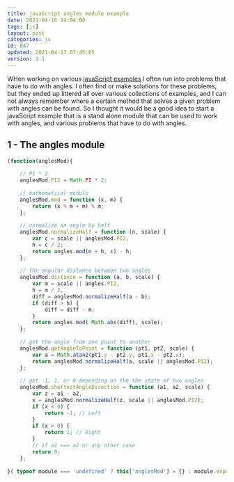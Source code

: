 ```yaml
---
title: javaScript angles module example
date: 2021-04-16 14:04:00
tags: [js]
layout: post
categories: js
id: 847
updated: 2021-04-17 07:45:05
version: 1.1
---
```


WHen working on various [javaScript examples](/2021/04/02/js-javascript-example/) I often run into problems that have to do with angles. I often find or make solutions for these problems, but they ended up littered all over various collections of examples, and I can not always remember where a certain method that solves a given problem with angles can be found. So I thought it would be a good idea to start a javaScript example that is a stand alone module that can be used to work with angles, and various problems that have to do with angles.

<!-- more -->

## 1 - The angles module

```js
(function(anglesMod){
 
    // PI * 2
    anglesMod.PI2 = Math.PI * 2;
 
    // mathematical modulo
    anglesMod.mod = function (x, m) {
        return (x % m + m) % m;
    };
 
    // normalize an angle by half
    anglesMod.normalizeHalf = function (n, scale) {
        var c = scale || anglesMod.PI2,
        h = c / 2;
        return angles.mod(n + h, c) - h;
    };
 
    // the angular distance between two angles
    anglesMod.distance = function (a, b, scale) {
        var m = scale || angles.PI2,
        h = m / 2,
        diff = anglesMod.normalizeHalf(a - b);
        if (diff > h) {
            diff = diff - m;
        }
        return angles.mod( Math.abs(diff), scale);
    };
 
    // get the angle from one point to another
    anglesMod.getAngleToPoint = function (pt1, pt2, scale) {
        var a = Math.atan2(pt1.y - pt2.y, pt1.x - pt2.x);
        return anglesMod.normalizeHalf(a, scale || anglesMod.PI2);
    };
 
    // get -1, 1, or 0 depending on the the state of two angles
    anglesMod.shortestAngleDirection = function (a1, a2, scale) {
        var z = a1 - a2,
        x = anglesMod.normalizeHalf(z, scale || anglesMod.PI2);
        if (x < 0) {
            return -1; // Left
        }
        if (x > 0) {
            return 1; // Right
        }
        // if a1 === a2 or any other case
        return 0;
    };
 
}( typeof module === 'undefined' ? this['anglesMod'] = {} : module.exports  ));
```
